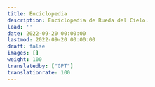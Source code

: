 ```yaml
---
title: Enciclopedia
description: Enciclopedia de Rueda del Cielo.
lead: ''
date: 2022-09-20 00:00:00
lastmod: 2022-09-20 00:00:00
draft: false
images: []
weight: 100
translatedby: ["GPT"]
translationrate: 100
---
```

